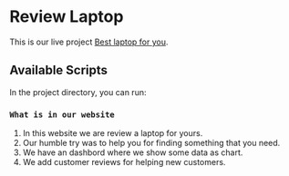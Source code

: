 # Review Laptop

This is our live project [Best laptop for you]([pc-review.netlify.app](https://pc-review.netlify.app/)).

## Available Scripts

In the project directory, you can run:

### `What is in our website`
 1. In this website we are review a laptop for yours.
 2. Our humble try was to help you for finding something that you need.
 3. We have an dashbord where we show some data as chart.
 4. We add customer reviews for helping new customers.
          
